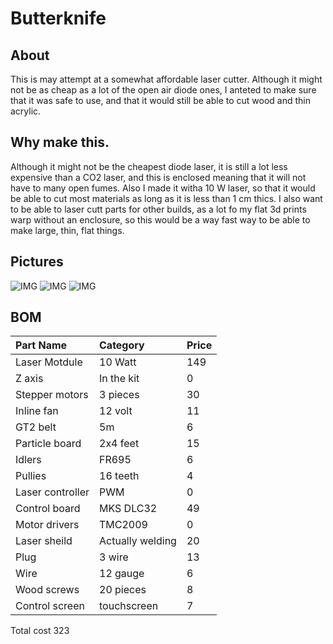 # Butterknife
## About
This is may attempt at a somewhat affordable laser cutter. Although it might not be as cheap as a lot of the open air diode ones, I anteted to make sure that it was safe to use, and that it would still be able to cut wood and thin acrylic. 
## Why make this.
Although it might not be the cheapest diode laser, it is still a lot less expensive than a CO2 laser, and this is enclosed meaning that it will not have to many open fumes. Also I made it witha  10 W laser, so that it would be able to cut most materials as long as it is less than 1 cm thics. I also want to be able to laser cutt parts for other builds, as a lot fo my flat 3d prints warp without an enclosure, so this would be a way fast way to be able to make large, thin, flat things.
## Pictures
![IMG](https://hc-cdn.hel1.your-objectstorage.com/s/v3/7f3af402e7e184f43770a52e567a5d35feaa65c9_image.png)
![IMG](https://hc-cdn.hel1.your-objectstorage.com/s/v3/bfe26d02c13af23a35c65188059451c3be65c4dd_image.png)
![IMG](https://hc-cdn.hel1.your-objectstorage.com/s/v3/8cfd56f897093cc8efba54b9a75dea5128a49e1e_image.png)
## BOM
| Part Name          | Category        | Price |
| :----------------- | :---------------| :---- |
| Laser Motdule      | 10 Watt         | 149   |
| Z axis             | In the kit      | 0     |
| Stepper motors     | 3 pieces        | 30    |
| Inline fan         | 12 volt         | 11    |
| GT2 belt           | 5m              | 6     |
| Particle board     | 2x4 feet        | 15    |
| Idlers             | FR695           | 6     |
| Pullies            | 16 teeth        | 4     |
| Laser controller   | PWM             | 0     |
| Control board      | MKS DLC32       | 49    |
| Motor drivers      | TMC2009         | 0     |
| Laser sheild       | Actually welding| 20    |
| Plug               | 3 wire          | 13    |
| Wire               | 12 gauge        | 6     |
| Wood screws        | 20 pieces       | 8     |
| Control screen     | touchscreen     | 7     |
Total cost 323
